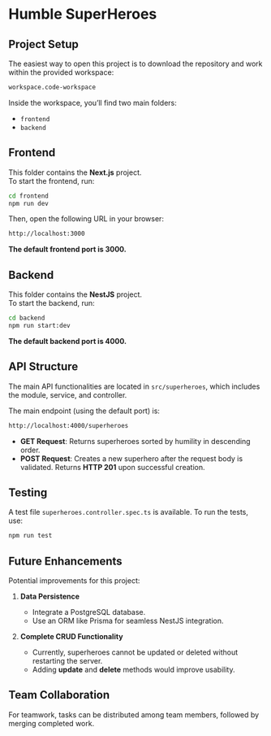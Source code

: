 # Humble SuperHeroes

## Project Setup

The easiest way to open this project is to download the repository and work within the provided workspace:

```sh
workspace.code-workspace
```

Inside the workspace, you’ll find two main folders:

- `frontend`
- `backend`

## Frontend

This folder contains the **Next.js** project.  
To start the frontend, run:

```sh
cd frontend
npm run dev
```

Then, open the following URL in your browser:

```sh
http://localhost:3000
```

**The default frontend port is 3000.**

## Backend

This folder contains the **NestJS** project.  
To start the backend, run:

```sh
cd backend
npm run start:dev
```

**The default backend port is 4000.**

## API Structure

The main API functionalities are located in `src/superheroes`, which includes the module, service, and controller.

The main endpoint (using the default port) is:

```sh
http://localhost:4000/superheroes
```

- **GET Request**: Returns superheroes sorted by humility in descending order.
- **POST Request**: Creates a new superhero after the request body is validated. Returns **HTTP 201** upon successful creation.

## Testing

A test file `superheroes.controller.spec.ts` is available. To run the tests, use:

```sh
npm run test
```

## Future Enhancements

Potential improvements for this project:

1. **Data Persistence**

   - Integrate a PostgreSQL database.
   - Use an ORM like Prisma for seamless NestJS integration.

2. **Complete CRUD Functionality**
   - Currently, superheroes cannot be updated or deleted without restarting the server.
   - Adding **update** and **delete** methods would improve usability.

## Team Collaboration

For teamwork, tasks can be distributed among team members, followed by merging completed work.
